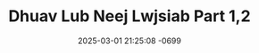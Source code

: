 ---
layout: movie-video-data
date: 2025-03-01 21:25:08 -0699
categories: movie

# Site Attributes
title: "Dhuav Lub Neej Lwjsiab Part 1,2"
permalink: "/movie/Dhuav_Lub_Neej_Lwjsiab_Part_1,2"

# Movie Attributes
synopsis: "Zaj dab neeg Dhuav Lub Neej Lwj Siab ua txog ib nkawm niam txiv muaj hmoo heev yug tau ib pab tub. Nkawv ob niam txiv zoo siab heev li. Thiab nkawv txoj kev npau suav dav npaum nkaus li lub ntiaj teb no. thaum nkawv cov tub loj tiav txiv tag cas txhuav yam mus tsis raws li nkawv txoj kev npau suav. txoj kev lwj siab thiaj caum los cuag. txog thaum kawg ua rau leej txiv muaj txoj kev nyuaj siab zuj zus tuaj yog li no nws thiaj ua ib siab tso cov niam tub ua tsuag ciaj. cov phooj ywg sawv daws nej soj qab taug lwg saib peb daim yeeb yaj kiab no lawm yav tom ntej ua tsaug. "
producer: "Hmong Action Entertainment"
director: "Thersak Vue"
writer: "Mee Thao"
video_link: "https://youtu.be/NssWpiL75bk?si=hrsMoM1_bhKnDodU"
genre: "Romance Action"
year: "2009"
release_type: "DVD"
storage: "Center for Hmong Studies"
thumbnail: "/assets/images/movie_thumbnails/Dhuav Lub Neej Lwjsiab Part 1,2.jpeg"
publishing_company: "Hmong Action Entertainment"

# Sequels + Parts
base_movie: ""
total_parts: 
sequel: ""

# Movie Cast
cast:
- name: "Yaj Thoj"
- name: "Kos Lis"
- name: "Foom Muas"
- name: "Iab Luaj"
- name: "Dib Thoj"
---